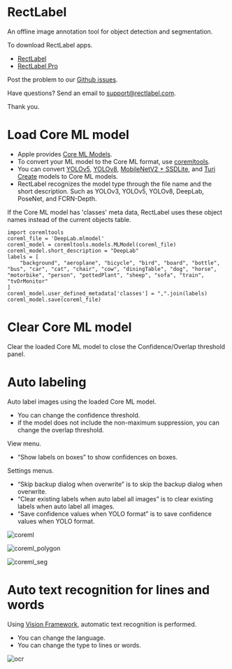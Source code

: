 # RectLabel
An offline image annotation tool for object detection and segmentation.

To download RectLabel apps.
- [RectLabel](https://apps.apple.com/app/id1210181730)
- [RectLabel Pro](https://apps.apple.com/app/id1490990105)

Post the problem to our [Github issues](https://github.com/ryouchinsa/Rectlabel-support/issues).

Have questions? Send an email to support@rectlabel.com.

Thank you.

# Load Core ML model
- Apple provides [Core ML Models](https://developer.apple.com/machine-learning/models/).
- To convert your ML model to the Core ML format, use [coremltools](https://github.com/apple/coremltools).
- You can convert [YOLOv5](https://github.com/ultralytics/yolov5), [YOLOv8](https://github.com/ultralytics/ultralytics), [MobileNetV2 + SSDLite](https://machinethink.net/blog/mobilenet-ssdlite-coreml/), and [Turi Create](https://apple.github.io/turicreate/docs/userguide/object_detection/export-coreml.html) models to Core ML models.
- RectLabel recognizes the model type through the file name and the short description. Such as YOLOv3, YOLOv5, YOLOv8, DeepLab, PoseNet, and FCRN-Depth.

If the Core ML model has 'classes' meta data, RectLabel uses these object names instead of the current objects table.

```
import coremltools
coreml_file = 'DeepLab.mlmodel'
coreml_model = coremltools.models.MLModel(coreml_file)
coreml_model.short_description = "DeepLab"
labels = [
    "background", "aeroplane", "bicycle", "bird", "board", "bottle", "bus", "car", "cat", "chair", "cow", "diningTable", "dog", "horse", "motorbike", "person", "pottedPlant", "sheep", "sofa", "train", "tvOrMonitor"
]
coreml_model.user_defined_metadata['classes'] = ",".join(labels)
coreml_model.save(coreml_file)
```

# Clear Core ML model
Clear the loaded Core ML model to close the Confidence/Overlap threshold panel.

# Auto labeling
Auto label images using the loaded Core ML model.
- You can change the confidence threshold.
- if the model does not include the non-maximum suppression, you can change the overlap threshold.

View menu.
- “Show labels on boxes” to show confidences on boxes.

Settings menus.
- “Skip backup dialog when overwrite” is to skip the backup dialog when overwrite.
- “Clear existing labels when auto label all images” is to clear existing labels when auto label all images.
- “Save confidence values when YOLO format” is to save confidence values when YOLO format.

![coreml](https://github.com/ryouchinsa/ryouchinsa.github.io/assets/1954306/c6ddc6d7-448e-450f-a4a8-985c301ce7c5)

![coreml_polygon](https://github.com/ryouchinsa/ryouchinsa.github.io/assets/1954306/5cd883c8-9205-4121-805c-1b44b91841aa)

![coreml_seg](https://github.com/ryouchinsa/ryouchinsa.github.io/assets/1954306/fa3a2092-745f-493d-9446-3f016227c1e0)

# Auto text recognition for lines and words
Using [Vision Framework](https://developer.apple.com/documentation/vision), automatic text recognition is performed.
- You can change the language.
- You can change the type to lines or words.

![ocr](https://github.com/ryouchinsa/ryouchinsa.github.io/assets/1954306/3cbf40cd-ece4-451b-b2e8-12ea6e4724c7)








